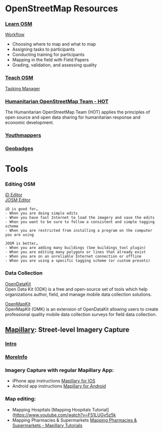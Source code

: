 # OpenStreetMap Resources

### [Learn OSM](http://learnosm.org/en/)
[Workflow](http://teachosm.org/en/workflow/workflow1) 
- Choosing where to map and what to map
- Assigning tasks to participants
- Conducting training for participants
- Mapping in the field with Field Papers
- Grading, validation, and assessing quality

### [Teach OSM](http://teachosm.org/en/)
[Tasking Manager](http://learnosm.org/en/coordination/tasking-manager/) 

### [Humanitarian OpenStreetMap Team - HOT](https://hotosm.org/)  
The Humanitarian OpenStreetMap Team (HOT) applies the principles of open source and open data sharing for humanitarian response and economic development.

### [Youthmappers](http://www.youthmappers.org/)

### [Geobadges](http://geobadges.org/#!/enterprise) 

# Tools

### Editing OSM  
[iD Editor](http://learnosm.org/en/beginner/id-editor/)  
[JOSM Editor](https://josm.openstreetmap.de/wiki/Introduction)  

    iD is good for…  
    - When you are doing simple edits
    - When you have fast Internet to load the imagery and save the edits
    - When you want to be sure to follow a consistent and simple tagging scheme
    - When you are restricted from installing a program on the computer you are using  

    JOSM is better…  
    - When you are adding many buildings (See buildings_tool plugin)
    - When you are editing many polygons or lines that already exist
    - When you are on an unreliable Internet connection or offline
    - When you are using a specific tagging scheme (or custom presets)

### Data Collection
 
 [OpenDataKit](https://opendatakit.org/)  
 Open Data Kit (ODK) is a free and open-source set of tools which help organizations author, field, and manage mobile data collection solutions. 
 
 [OpenMapKit](http://openmapkit.org/index.html)  
 OpenMapKit (OMK) is an extension of OpenDataKit allowing users to create professional quality mobile data collection surveys for field data collection. 
 
## [Mapillary](https://www.mapillary.com/map): Street-level Imagery Capture
 
### [Intro](https://www.youtube.com/watch?v=sk6ubBz4p1Q)
### [MoreInfo](https://www.youtube.com/watch?v=TC8-Baa5zW4)

### Imagery Capture with regular Mapillary App:
 - iPhone app instructions
 [Mapillary for IOS](https://help.mapillary.com/hc/en-us/articles/115001636009-Mapillary-for-iOS)
 - Android app instructions
 [Mapillary for Android](https://help.mapillary.com/hc/en-us/articles/115001661965-Mapillary-for-Android)

### Map editing:

 - Mapping Hospitals
 [Mapping Hospitals Tutorial](https://www.youtube.com/watch?v=FS1LUGv5z5k
 - Mapping Pharmacies & Supermarkets
 [Mapping Pharmacies & Supermarkets - Mapillary Tutorials](https://www.youtube.com/watch?v=I9XSkpZrW5s)


